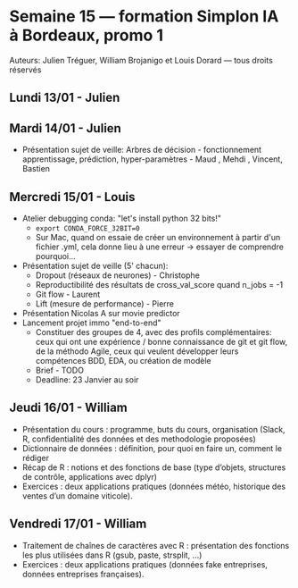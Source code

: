 # Semaine 15 — formation Simplon IA à Bordeaux, promo 1

Auteurs: Julien Tréguer, William Brojanigo et Louis Dorard — tous droits réservés

## Lundi 13/01 - Julien

## Mardi 14/01 - Julien

* Présentation sujet de veille: Arbres de décision - fonctionnement apprentissage, prédiction, hyper-paramètres - Maud , Mehdi , Vincent, Bastien

## Mercredi 15/01 - Louis

* Atelier debugging conda: "let's install python 32 bits!"
  * `export CONDA_FORCE_32BIT=0`
  * Sur Mac, quand on essaie de créer un environnement à partir d'un fichier .yml, cela donne lieu à une erreur -> essayer de comprendre pourquoi...
* Présentation sujet de veille (5' chacun): 
  * Dropout (réseaux de neurones) - Christophe
  * Reproductibilité des résultats de cross_val_score quand n_jobs = -1
  * Git flow - Laurent
  * Lift (mesure de performance) - Pierre
* Présentation Nicolas A sur movie predictor
* Lancement projet immo "end-to-end"
  * Constituer des groupes de 4, avec des profils complémentaires: ceux qui ont une expérience / bonne connaissance de git et git flow, de la méthodo Agile, ceux qui veulent développer leurs compétences BDD, EDA, ou création de modèle
  * Brief - TODO
  * Deadline: 23 Janvier au soir

## Jeudi 16/01 - William

* Présentation du cours : programme, buts du cours, organisation (Slack, R, confidentialité des données et des methodologie proposées)
* Dictionnaire de données : définition, pour quoi en faire un, comment le rédiger
* Récap de R : notions et des fonctions de base (type d’objets, structures de contrôle, applications avec dplyr)
* Exercices : deux applications pratiques (données météo, historique des ventes d’un domaine viticole).

## Vendredi 17/01 - William

* Traitement de chaînes de caractères avec R : présentation des fonctions les plus utilisées dans R (gsub, paste, strsplit, ...)
* Exercices : deux applications pratiques (données fake entreprises, données entreprises françaises).
